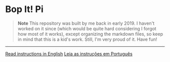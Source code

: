 # Bop It! Pi

> **Note**
> This repository was built by me back in early 2019. I haven't worked on it since (which would be quite hard considering I forgot how most of it works), except organizing the markdown files, so keep in mind that this is a kid's work. Still, I'm very proud of it. Have fun!

---

[Read instructions in English](Instructions/English.md)
[Leia as instruções em Português](Instructions/Português.md)
